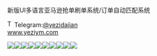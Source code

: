 新版UI多语言亚马逊抢单刷单系统/订单自动匹配系统<p dir="auto"><a target="_blank" rel="noopener noreferrer nofollow" href="https://camo.githubusercontent.com/d614d90677fbc2e34c7c62ebc68c82379d87a57c4beaf05af65fec7ba6b72e36/68747470733a2f2f63646e2d69636f6e732d706e672e666c617469636f6e2e636f6d2f3531322f323131312f323131313634362e706e67"><img src="https://camo.githubusercontent.com/d614d90677fbc2e34c7c62ebc68c82379d87a57c4beaf05af65fec7ba6b72e36/68747470733a2f2f63646e2d69636f6e732d706e672e666c617469636f6e2e636f6d2f3531322f323131312f323131313634362e706e67" alt="Telegram Icon" style="width: 16px; max-width: 100%;" data-canonical-src="https://cdn-icons-png.flaticon.com/512/2111/2111646.png"></a>Telegram:<a href="https://t.me/yezidajian" rel="nofollow">@yezidajian</a><br><a href="https://www.yeziym.com/">www.yeziym.com</a></p><img src="https://github.com/yeziym/xinbanUIduoyu_mN/blob/main/D2RTi.png"><img src="https://github.com/yeziym/xinbanUIduoyu_mN/blob/main/8sSne.png"><img src="https://github.com/yeziym/xinbanUIduoyu_mN/blob/main/WncXR.png"><img src="https://github.com/yeziym/xinbanUIduoyu_mN/blob/main/IULZl.png"><img src="https://github.com/yeziym/xinbanUIduoyu_mN/blob/main/QqjMo.png"><img src="https://github.com/yeziym/xinbanUIduoyu_mN/blob/main/fFO43.png"><img src="https://github.com/yeziym/xinbanUIduoyu_mN/blob/main/W4FZV.png"><img src="https://github.com/yeziym/xinbanUIduoyu_mN/blob/main/QCSJA.png"><img src="https://github.com/yeziym/xinbanUIduoyu_mN/blob/main/EDiGO.png"><img src="https://github.com/yeziym/xinbanUIduoyu_mN/blob/main/NcSPc.png">